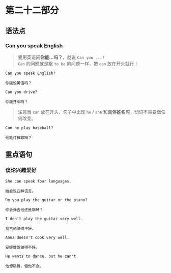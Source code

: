 # 第二十二部分

## 语法点

### Can you speak English

> 要用英语问**你能...吗？**，就说 `Can you ...?`  
> `Can` 的问题就是跟 `to be` 的问题一样，把 `can` 放在开头就行！

```text
Can you speak English?

你能说英语吗？
```

```text
Can you drive?

你能开车吗？
```

> 注意当 `can` 放在开头，句子中出现 `he` / `she` 和**具体姓名时**，动词不需要做任何改变。

```text
Can he play baseball?

他能打棒球吗？
```

## 重点语句

### 谈论兴趣爱好

```text
She can speak four languages.

她会说四种语言。
```

```text
Do you play the guitar or the piano?

你会弹吉他还是钢琴？
```

```text
I don't play the guitar very well.

我吉他弹得不好。
```

```text
Anna doesn't cook very well.

安娜做饭做得不好。
```

```text
He wants to dance, but he can't.

他想跳舞，但他不会。
```
